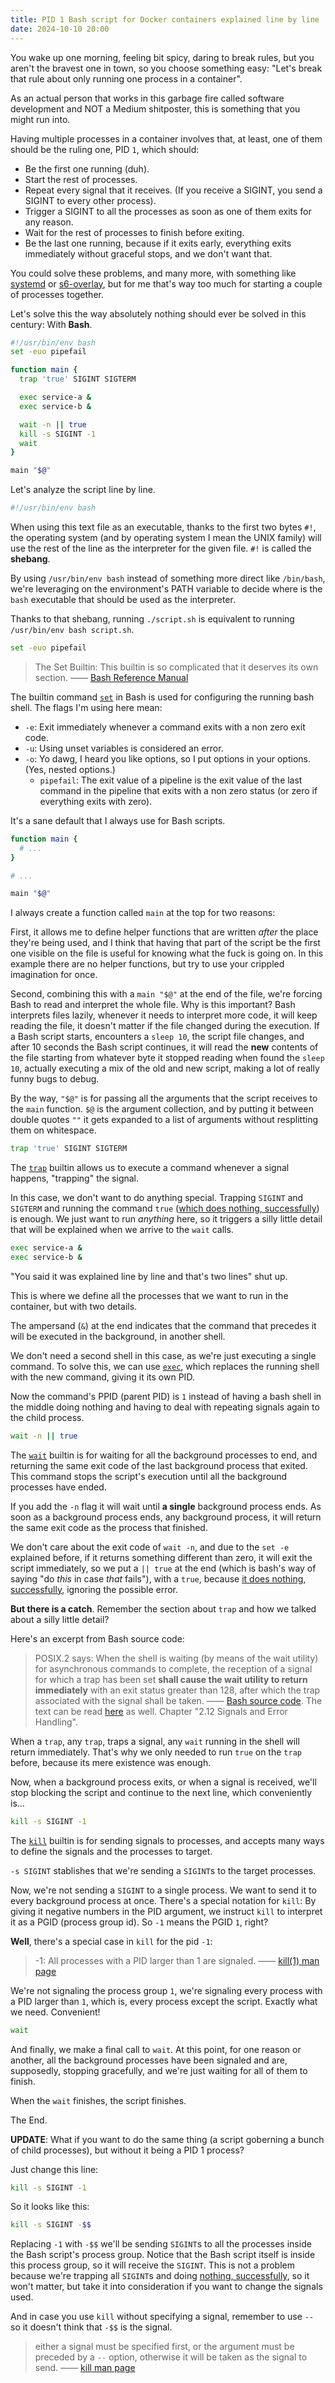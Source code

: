 ```yaml
---
title: PID 1 Bash script for Docker containers explained line by line
date: 2024-10-10 20:00
---
```


You wake up one morning, feeling bit spicy, daring to break rules, but you aren't the bravest one in town, so you choose something easy: "Let's break that rule about only running one process in a container".

As an actual person that works in this garbage fire called software development and NOT a Medium shitposter, this is something that you might run into.

Having multiple processes in a container involves that, at least, one of them should be the ruling one, PID `1`, which should:

- Be the first one running (duh).
- Start the rest of processes.
- Repeat every signal that it receives. (If you receive a SIGINT, you send a SIGINT to every other process).
- Trigger a SIGINT to all the processes as soon as one of them exits for any reason.
- Wait for the rest of processes to finish before exiting.
- Be the last one running, because if it exits early, everything exits immediately without graceful stops, and we don't want that.

You could solve these problems, and many more, with something like [systemd](https://systemd.io/) or [s6-overlay](https://github.com/just-containers/s6-overlay), but for me that's way too much for starting a couple of processes together.

Let's solve this the way absolutely nothing should ever be solved in this century: With **Bash**.

```bash
#!/usr/bin/env bash
set -euo pipefail

function main {
  trap 'true' SIGINT SIGTERM

  exec service-a &
  exec service-b &

  wait -n || true
  kill -s SIGINT -1
  wait
}

main "$@"
```

Let's analyze the script line by line.

```bash
#!/usr/bin/env bash
```

When using this text file as an executable, thanks to the first two bytes `#!`, the operating system (and by operating system I mean the UNIX family) will use the rest of the line as the interpreter for the given file. `#!` is called the **shebang**.

By using `/usr/bin/env bash` instead of something more direct like `/bin/bash`, we're leveraging on the environment's PATH variable to decide where is the `bash` executable that should be used as the interpreter.

Thanks to that shebang, running `./script.sh` is equivalent to running `/usr/bin/env bash script.sh`.

```bash
set -euo pipefail
```

> The Set Builtin: This builtin is so complicated that it deserves its own section. —— [Bash Reference Manual](https://www.gnu.org/software/bash/manual/bash.html#The-Set-Builtin)

The builtin command [`set`](https://www.gnu.org/software/bash/manual/bash.html#The-Set-Builtin) in Bash is used for configuring the running bash shell. The flags I'm using here mean:

- `-e`: Exit immediately whenever a command exits with a non zero exit code.
- `-u`: Using unset variables is considered an error.
- `-o`: Yo dawg, I heard you like options, so I put options in your options. (Yes, nested options.)
  - `pipefail`: The exit value of a pipeline is the exit value of the last command in the pipeline that exits with a non zero status (or zero if everything exits with zero).

It's a sane default that I always use for Bash scripts.

```bash
function main {
  # ...
}

# ...

main "$@"
```

I always create a function called `main` at the top for two reasons:

First, it allows me to define helper functions that are written _after_ the place they're being used, and I think that having that part of the script be the first one visible on the file is useful for knowing what the fuck is going on. In this example there are no helper functions, but try to use your crippled imagination for once.

Second, combining this with a `main "$@"` at the end of the file, we're forcing Bash to read and interpret the whole file. Why is this important? Bash interprets files lazily, whenever it needs to interpret more code, it will keep reading the file, it doesn't matter if the file changed during the execution. If a Bash script starts, encounters a `sleep 10`, the script file changes, and after 10 seconds the Bash script continues, it will read the **new** contents of the file starting from whatever byte it stopped reading when found the `sleep 10`, actually executing a mix of the old and new script, making a lot of really funny bugs to debug.

By the way, `"$@"` is for passing all the arguments that the script receives to the `main` function. `$@` is the argument collection, and by putting it between double quotes `""` it gets expanded to a list of arguments without resplitting them on whitespace.

```bash
trap 'true' SIGINT SIGTERM
```

The [`trap`](https://www.gnu.org/software/bash/manual/bash.html#index-trap) builtin allows us to execute a command whenever a signal happens, "trapping" the signal.

In this case, we don't want to do anything special. Trapping `SIGINT` and `SIGTERM` and running the command `true` ([which does nothing, successfully](https://linux.die.net/man/1/true)) is enough. We just want to run _anything_ here, so it triggers a silly little detail that will be explained when we arrive to the `wait` calls.

```bash
exec service-a &
exec service-b &
```

"You said it was explained line by line and that's two lines" shut up.

This is where we define all the processes that we want to run in the container, but with two details.

The ampersand (`&`) at the end indicates that the command that precedes it will be executed in the background, in another shell.

We don't need a second shell in this case, as we're just executing a single command. To solve this, we can use [`exec`](https://www.gnu.org/software/bash/manual/bash.html#index-exec), which replaces the running shell with the new command, giving it its own PID.

Now the command's PPID (parent PID) is `1` instead of having a bash shell in the middle doing nothing and having to deal with repeating signals again to the child process.

```bash
wait -n || true
```

The [`wait`](https://www.gnu.org/software/bash/manual/bash.html#index-wait) builtin is for waiting for all the background processes to end, and returning the same exit code of the last background process that exited. This command stops the script's execution until all the background processes have ended.

If you add the `-n` flag it will wait until **a single** background process ends. As soon as a background process ends, any background process, it will return the same exit code as the process that finished.

We don't care about the exit code of `wait -n`, and due to the `set -e` explained before, if it returns something different than zero, it will exit the script immediately, so we put a `|| true` at the end (which is bash's way of saying "do _this_ in case _that_ fails"), with a `true`, because [it does nothing, successfully](https://linux.die.net/man/1/true), ignoring the possible error.

**But there is a catch**. Remember the section about `trap` and how we talked about a silly little detail?

Here's an excerpt from Bash source code:

> POSIX.2 says: When the shell is waiting (by means of the wait utility)
  for asynchronous commands to complete, the reception of a signal for
  which a trap has been set **shall cause the wait utility to return
  immediately** with an exit status greater than 128, after which the trap
  associated with the signal shall be taken. —— [Bash source code](http://git.savannah.gnu.org/cgit/bash.git/tree/builtins/wait.def?id=6794b5478f660256a1023712b5fc169196ed0a22#n170). The text can be read [here](https://pubs.opengroup.org/onlinepubs/9799919799/utilities/V3_chap02.html) as well. Chapter "2.12 Signals and Error Handling".

When a `trap`, any `trap`, traps a signal, any `wait` running in the shell will return immediately. That's why we only needed to run `true` on the `trap` before, because its mere existence was enough.

Now, when a background process exits, or when a signal is received, we'll stop blocking the script and continue to the next line, which conveniently is...

```bash
kill -s SIGINT -1
```

The [`kill`](https://www.gnu.org/software/bash/manual/bash.html#index-kill) builtin is for sending signals to processes, and accepts many ways to define the signals and the processes to target.

`-s SIGINT` stablishes that we're sending a `SIGINT`s to the target processes.

Now, we're not sending a `SIGINT` to a single process. We want to send it to every background process at once. There's a special notation for `kill`: By giving it negative numbers in the PID argument, we instruct `kill` to interpret it as a PGID (process group id). So `-1` means the PGID `1`, right?

__Well__, there's a special case in `kill` for the pid `-1`:

>  -1: All processes with a PID larger than 1 are signaled. —— [kill(1) man page](https://www.man7.org/linux/man-pages/man1/kill.1.html)

We're not signaling the process group `1`, we're signaling every process with a PID larger than `1`, which is, every process except the script. Exactly what we need. Convenient!

```bash
wait
```

And finally, we make a final call to `wait`. At this point, for one reason or another, all the background processes have been signaled and are, supposedly, stopping gracefully, and we're just waiting for all of them to finish.

When the `wait` finishes, the script finishes.

The End.

**UPDATE**: What if you want to do the same thing (a script goberning a bunch of child processes), but without it being a PID 1 process?

Just change this line:

```bash
kill -s SIGINT -1
```

So it looks like this:

```bash
kill -s SIGINT -$$
```

Replacing `-1` with `-$$` we'll be sending `SIGINT`s to all the processes inside the Bash script's process group. Notice that the Bash script itself is inside this process group, so it will receive the `SIGINT`. This is not a problem because we're trapping all `SIGINT`s and doing [nothing, successfully](https://linux.die.net/man/1/true), so it won't matter, but take it into consideration if you want to change the signals used.

And in case you use `kill` without specifying a signal, remember to use `--` so it doesn't think that `-$$` is the signal.

> either a signal must be specified first, or the argument must be preceded by a `--` option, otherwise it will be taken as the signal to send. —— [kill man page](https://www.man7.org/linux/man-pages/man1/kill.1.html)
